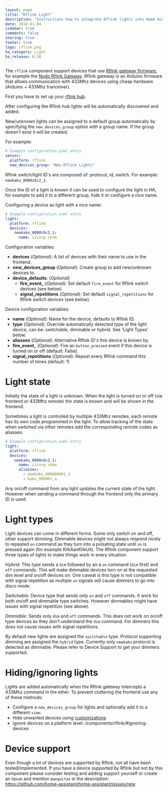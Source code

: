 ```yaml
---
layout: page
title: "Rflink Light"
description: "Instructions how to integrate Rflink lights into Home Assistant."
date: 2016-01-04
sidebar: true
comments: false
sharing: true
footer: true
logo: rflink.png
ha_category: Light
ha_release: 0.38
---
```


The `rflink` component support devices that use [Rflink gateway firmware](http://www.nemcon.nl/blog2/), for example the [Nodo Rflink Gateway](https://www.nodo-shop.nl/nl/21-rflink-gateway). Rflink gateway is an Arduino firmware that allows communication with 433Mhz devices using cheap hardware (Arduino + 433Mhz tranceiver).

First you have to set up your [rflink hub](/components/rflink/).

After configuring the Rflink hub lights will be automatically discovered and added.

New/unknown lights can be assigned to a default group automatically by specifying the `new_devices_group` option with a group name. If the group doesn't exist it will be created.

For example:

```yaml
# Example configuration.yaml entry
sensor:
  platform: rflink
  new_devices_group: "New Rflink Lights"
```

Rflink switch/light ID's are composed of: protocol, id, switch. For example: `newkaku_0000c6c2_1`.

Once the ID of a light is known it can be used to configure the light in HA, for example to add it to a different group, hide it or configure a nice name.

Configuring a device as light with a nice name:

```yaml
# Example configuration.yaml entry
light:
  platform: rflink
  devices:
    newkaku_0000c6c2_1:
      name: Living room
```

Configuration variables:

- **devices**  (*Optional*): A list of devices with their name to use in the frontend.
- **new_devices_group** (*Optional*): Create group to add new/unknown devices to.
- **device_defaults**: (*Optional*)
  - **fire_event_** (*Optional*): Set default `fire_event` for Rflink switch devices (see below).
  - **signal_repetitions** (*Optional*): Set default `signal_repetitions` for Rflink switch devices (see below).

Device configuration variables:

- **name** (*Optional*): Name for the device, defaults to Rflink ID.
- **type** (*Optional*): Override automatically detected type of the light device, can be: switchable, dimmable or hybrid. See 'Light Types' below.
- **aliasses** (*Optional*): Alternative Rflink ID's this device is known by.
- **fire_event_** (*Optional*): Fire an `button_pressed` event if this device is turned on or off (default: False).
- **signal_repetitions** (*Optional*): Repeat every Rflink command this number of times (default: 1)

# Light state

Initially the state of a light is unknown. When the light is turned on or off (via frontend or 433Mhz remote) the state is known and will be shown in the frontend.

Sometimes a light is controlled by multiple 433Mhz remotes, each remote has its own code programmed in the light. To allow tracking of the state when switched via other remotes add the corresponding remote codes as aliasses:

```yaml
# Example configuration.yaml entry
light:
  platform: rflink
  devices:
    newkaku_0000c6c2_1:
      name: Living room
      aliasses:
        - newkaku_000000001_2
        - kaku_000001_a
```

Any on/off command from any light updates the current state of the light. However when sending a command through the frontend only the primary ID is used.

# Light types

Light devices can come in different forms. Some only switch on and off, other support dimming. Dimmable devices might not always respond nicely to repeated `on` command as they turn into a pulsating state until `on` is pressed again (for example KlikAanKlikUit). The Rflink component support three types of lights to make things work in every situation:

*Hybrid*: This type sends a `dim` followed by an a `on` command (`dim` first) and `off` commands. This will make dimmable devices turn on at the requested dim level and on/off devices on. One caveat is this type is not compatible with signal repetition as multiple `on` signals will cause dimmers to go into disco mode.

*Switchable*: Device type that sends only `on` and `off` commands. It work for both on/off and dimmable type switches. However dimmables might have issues with signal repetition (see above).

*Dimmable*: Sends only `dim` and `off` commands. This does not work on on/off type devices as they don't understand the `dim` command. For dimmers this does not cause issues with signal repetitions.

By default new lights are assigned the `switchable` type. Protocol supporting dimming are assigned the `hybrid` type. Currently only `newkaku` protocol is detected as dimmable. Please refer to Device Support to get your dimmers supported.

# Hiding/ignoring lights
Lights are added automatically when the Rflink gateway intercepts a 433Mhz command in the ether. To prevent cluttering the frontend use any of these methods:

- Configure a `new_devices_group` for lights and optionally add it to a different `view`.
- Hide unwanted devices using [customizations](/getting-started/customizing-devices/)
- Ignore devices on a platform level: /components/rflink/#ignoring-devices

# Device support
Even though a lot of devices are supported by Rflink, not all have been tested/implemented. If you have a device supported by Rflink but not by this component please consider testing and adding support yourself or create an issue and mention `@aequitas` in the description: https://github.com/home-assistant/home-assistant/issues/new

